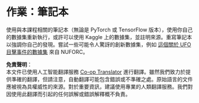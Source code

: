<!--
CO_OP_TRANSLATOR_METADATA:
{
  "original_hash": "cdc1f2e631f055f3473b36d18e4760b3",
  "translation_date": "2025-08-24T21:47:10+00:00",
  "source_file": "lessons/5-NLP/13-TextRep/assignment.md",
  "language_code": "hk"
}
-->
# 作業：筆記本

使用與本課程相關的筆記本（無論是 PyTorch 或 TensorFlow 版本），使用你自己的數據集重新執行，或許可以使用 Kaggle 上的數據集，並註明來源。重寫筆記本以強調你自己的發現。嘗試一些可能令人驚訝的創新數據集，例如 [這個關於 UFO 目擊事件的數據集](https://www.kaggle.com/datasets/NUFORC/ufo-sightings) 來自 NUFORC。

**免責聲明**：  
本文件已使用人工智能翻譯服務 [Co-op Translator](https://github.com/Azure/co-op-translator) 進行翻譯。雖然我們致力於提供準確的翻譯，但請注意，自動翻譯可能包含錯誤或不準確之處。原始語言的文件應被視為具權威性的來源。對於重要資訊，建議使用專業的人類翻譯服務。我們對因使用此翻譯而引起的任何誤解或錯誤解釋概不負責。